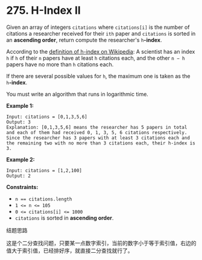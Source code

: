 # 275. H-Index II

Given an array of integers `citations` where `citations[i]` is the number of citations a researcher received for their `ith` paper and `citations` is sorted in an **ascending order**, return compute the researcher's `h`**-index**.

According to the [definition of h-index on Wikipedia](https://en.wikipedia.org/wiki/H-index): A scientist has an index `h` if `h` of their `n` papers have at least `h` citations each, and the other `n − h` papers have no more than `h` citations each.

If there are several possible values for `h`, the maximum one is taken as the `h`**-index**.

You must write an algorithm that runs in logarithmic time.

 

**Example 1:**

```
Input: citations = [0,1,3,5,6]
Output: 3
Explanation: [0,1,3,5,6] means the researcher has 5 papers in total and each of them had received 0, 1, 3, 5, 6 citations respectively.
Since the researcher has 3 papers with at least 3 citations each and the remaining two with no more than 3 citations each, their h-index is 3.
```

**Example 2:**

```
Input: citations = [1,2,100]
Output: 2
```

 

**Constraints:**

- `n == citations.length`
- `1 <= n <= 105`
- `0 <= citations[i] <= 1000`
- `citations` is sorted in **ascending order**.





结题思路



这是个二分查找问题，只要某一点数字索引，当前的数字小于等于索引值，右边的值大于索引值，已经排好序，就直接二分查找就行了。
